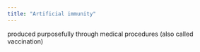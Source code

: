 ```yaml
---
title: "Artificial immunity"
---
```

produced purposefully through medical procedures (also called vaccination)

